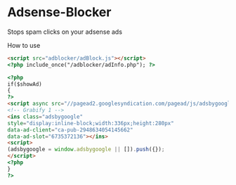 Adsense-Blocker
===============

Stops spam clicks on your adsense ads

How to use
```HTML
<script src="adblocker/adBlock.js"></script>
<?php include_once("/adblocker/adInfo.php"); ?>

<?php
if($showAd)
{
?>
<script async src="//pagead2.googlesyndication.com/pagead/js/adsbygoogle.js"></script>
<!-- Grabify 1 -->
<ins class="adsbygoogle"
style="display:inline-block;width:336px;height:280px"
data-ad-client="ca-pub-2948634054145662"
data-ad-slot="6735372136"></ins>
<script>
(adsbygoogle = window.adsbygoogle || []).push({});
</script>
<?php
}
?>
```
